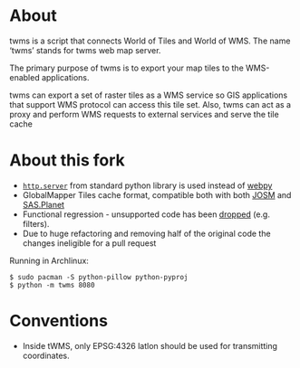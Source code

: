 About
=====

twms is a script that connects World of Tiles and World of WMS.
The name ‘twms’ stands for twms web map server.

The primary purpose of twms is to export your map tiles to the
WMS-enabled applications.

twms can export a set of raster tiles as a WMS service
so GIS applications that support WMS protocol can access
this tile set. Also, twms can act as a proxy and perform
WMS requests to external services and serve the tile cache


About this fork
===============

* [`http.server`](https://docs.python.org/3/library/http.server.html) from standard python library is used instead of [webpy](https://webpy.org/)
* GlobalMapper Tiles cache format, compatible both with both [JOSM](https://josm.openstreetmap.de/) and [SAS.Planet](http://www.sasgis.org/sasplaneta/)
* Functional regression - unsupported code has been [dropped](https://github.com/radioxoma/twms/commit/8a3a6bc6e562f5aeea480399c2bd00c345d34a12) (e.g. filters).
* Due to huge refactoring and removing half of the original code the changes ineligible for a pull request


Running in Archlinux:

    $ sudo pacman -S python-pillow python-pyproj
    $ python -m twms 8080


Conventions
===========

* Inside tWMS, only EPSG:4326 latlon should be used for transmitting coordinates.
